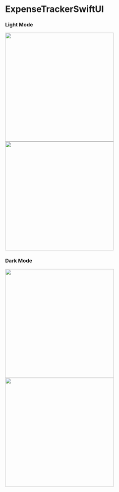 # ExpenseTrackerSwiftUI

### Light Mode
<img src = "https://github.com/pelinustunel/ExpenseTracker/assets/95417579/38251b53-ed5c-4e8d-b0a2-d18d71d4911e" width = "350">
<img src = "https://github.com/pelinustunel/ExpenseTracker/assets/95417579/d82344ec-6573-4fe9-98c5-942bfc89f004" width = "350">

### Dark Mode
<img src = "https://github.com/pelinustunel/ExpenseTracker/assets/95417579/7f767611-3b5e-4aa3-80bd-c12c4c163c92" width = "350">
<img src = "https://github.com/pelinustunel/ExpenseTracker/assets/95417579/0f90ca65-b118-4a3b-bfe9-7552a0984764" width = "350">
